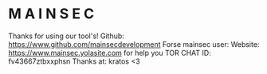 ﻿# M A I N S E C #
Thanks for using our tool's!
Github: https://www.github.com/mainsecdevelopment
Forse mainsec user:
Website: https://www.mainsec.yolasite.com
for help you
TOR CHAT ID: fv43667ztbxxphsn 
Thanks at: kratos <3
